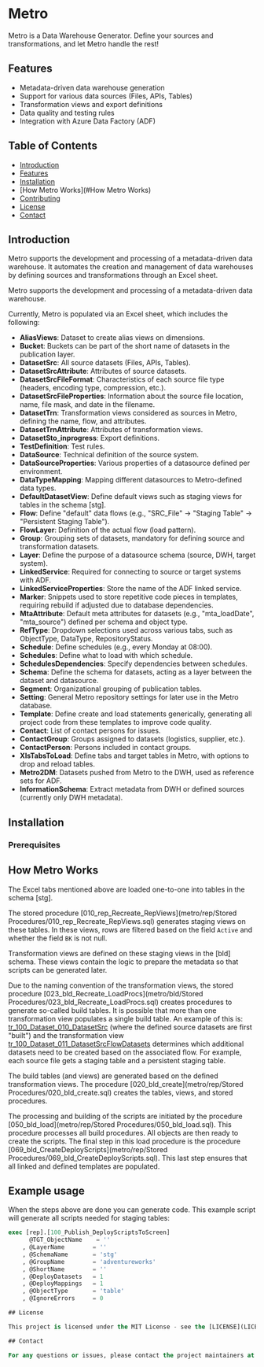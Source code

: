 # Metro

Metro is a Data Warehouse Generator. Define your sources and transformations, and let Metro handle the rest!

## Features
- Metadata-driven data warehouse generation
- Support for various data sources (Files, APIs, Tables)
- Transformation views and export definitions
- Data quality and testing rules
- Integration with Azure Data Factory (ADF)

## Table of Contents
- [Introduction](#introduction)
- [Features](#features)
- [Installation](#installation)
- [How Metro Works](#How Metro Works)
- [Contributing](#contributing)
- [License](#license)
- [Contact](#contact)

## Introduction
Metro supports the development and processing of a metadata-driven data warehouse. It automates the creation and management of data warehouses by defining sources and transformations through an Excel sheet.

Metro supports the development and processing of a metadata-driven data warehouse.

Currently, Metro is populated via an Excel sheet, which includes the following:

- **AliasViews**: Dataset to create alias views on dimensions.
- **Bucket**: Buckets can be part of the short name of datasets in the publication layer.
- **DatasetSrc**: All source datasets (Files, APIs, Tables).
- **DatasetSrcAttribute**: Attributes of source datasets.
- **DatasetSrcFileFormat**: Characteristics of each source file type (headers, encoding type, compression, etc.).
- **DatasetSrcFileProperties**: Information about the source file location, name, file mask, and date in the filename.
- **DatasetTrn**: Transformation views considered as sources in Metro, defining the name, flow, and attributes.
- **DatasetTrnAttribute**: Attributes of transformation views.
- **DatasetSto_inprogress**: Export definitions.
- **TestDefinition**: Test rules.
- **DataSource**: Technical definition of the source system.
- **DataSourceProperties**: Various properties of a datasource defined per environment.
- **DataTypeMapping**: Mapping different datasources to Metro-defined data types.
- **DefaultDatasetView**: Define default views such as staging views for tables in the schema [stg].
- **Flow**: Define "default" data flows (e.g., "SRC_File" → "Staging Table" → "Persistent Staging Table").
- **FlowLayer**: Definition of the actual flow (load pattern).
- **Group**: Grouping sets of datasets, mandatory for defining source and transformation datasets.
- **Layer**: Define the purpose of a datasource schema (source, DWH, target system).
- **LinkedService**: Required for connecting to source or target systems with ADF.
- **LinkedServiceProperties**: Store the name of the ADF linked service.
- **Marker**: Snippets used to store repetitive code pieces in templates, requiring rebuild if adjusted due to database dependencies.
- **MtaAttribute**: Default meta attributes for datasets (e.g., "mta_loadDate", "mta_source") defined per schema and object type.
- **RefType**: Dropdown selections used across various tabs, such as ObjectType, DataType, RepositoryStatus.
- **Schedule**: Define schedules (e.g., every Monday at 08:00).
- **Schedules**: Define what to load with which schedule.
- **SchedulesDependencies**: Specify dependencies between schedules.
- **Schema**: Define the schema for datasets, acting as a layer between the dataset and datasource.
- **Segment**: Organizational grouping of publication tables.
- **Setting**: General Metro repository settings for later use in the Metro database.
- **Template**: Define create and load statements generically, generating all project code from these templates to improve code quality.
- **Contact**: List of contact persons for issues.
- **ContactGroup**: Groups assigned to datasets (logistics, supplier, etc.).
- **ContactPerson**: Persons included in contact groups.
- **XlsTabsToLoad**: Define tabs and target tables in Metro, with options to drop and reload tables.
- **Metro2DM**: Datasets pushed from Metro to the DWH, used as reference sets for ADF.
- **InformationSchema**: Extract metadata from DWH or defined sources (currently only DWH metadata).

## Installation

### Prerequisites

## How Metro Works

The Excel tabs mentioned above are loaded one-to-one into tables in the schema [stg].

The stored procedure [010_rep_Recreate_RepViews](metro/rep/Stored Procedures/010_rep_Recreate_RepViews.sql) generates staging views on these tables. In these views, rows are filtered based on the field `Active` and whether the field `BK` is not null.

Transformation views are defined on these staging views in the [bld] schema. These views contain the logic to prepare the metadata so that scripts can be generated later.

Due to the naming convention of the transformation views, the stored procedure [023_bld_Recreate_LoadProcs](metro/bld/Stored Procedures/023_bld_Recreate_LoadProcs.sql) creates procedures to generate so-called build tables. It is possible that more than one transformation view populates a single build table. An example of this is: [tr_100_Dataset_010_DatasetSrc](metro/bld/Views/tr_100_Dataset_010_DatasetSrc.sql) (where the defined source datasets are first "built") and the transformation view [tr_100_Dataset_011_DatasetSrcFlowDatasets](metro/bld/Views/tr_100_Dataset_011_DatasetSrcFlowDatasets.sql) determines which additional datasets need to be created based on the associated flow. For example, each source file gets a staging table and a persistent staging table.


The build tables (and views) are generated based on the defined transformation views. The procedure [020_bld_create](metro/rep/Stored Procedures/020_bld_create.sql) creates the tables, views, and stored procedures.

The processing and building of the scripts are initiated by the procedure [050_bld_load](metro/rep/Stored Procedures/050_bld_load.sql). This procedure processes all build procedures. All objects are then ready to create the scripts. The final step in this load procedure is the procedure [069_bld_CreateDeployScripts](metro/rep/Stored Procedures/069_bld_CreateDeployScripts.sql). This last step ensures that all linked and defined templates are populated.

## Example usage
When the steps above are done you can generate code. 
This example script will generate all scripts needed for staging tables:
```sql
exec [rep].[100_Publish_DeployScriptsToScreen]
      @TGT_ObjectName    = ''
    , @LayerName        = ''
    , @SchemaName       = 'stg'
    , @GroupName        = 'adventureworks'
    , @ShortName        = ''
    , @DeployDatasets   = 1
    , @DeployMappings   = 1
    , @ObjectType       = 'table'
    , @IgnoreErrors     = 0

## License

This project is licensed under the MIT License - see the [LICENSE](LICENSE) file for details.

## Contact

For any questions or issues, please contact the project maintainers at [kim@businesskey.nl].